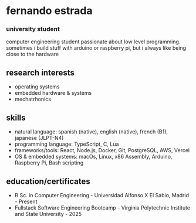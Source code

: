 # fernando estrada
### university student

computer engineering student passionate about low level programming. sometimes i build stuff with arduino or raspberry pi, but i always like being close to the hardware

## research interests

 - operating systems
 - embedded hardware & systems
 - mechatrhonics

## skills

 - natural language: spanish (native), english (native), french (B1), japanese (JLPT-N4)
 - programming language: TypeScript, C, Lua
 - frameworks/tools: React, Node.js, Docker, Git, PostgreSQL, AWS, Vercel
 - OS & embedded systems: macOs, Linux, x86 Assembly, Arduino, Raspberry Pi, Bash scripting

## education/certificates

 - B.Sc. in Computer Engineering - Universidad Alfonso X El Sabio, Madrid - Present
 - Fullstack Software Engineering Bootcamp - Virginia Polytechnic Institute and State University - 2025
